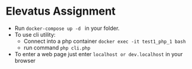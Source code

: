 # Elevatus Assignment

* Run ```docker-compose up -d ``` in your folder.
* To use cli utility:
  * Connect into a php container ```docker exec -it test1_php_1 bash ```
  * run command ```php cli.php```
* To enter a web page just enter ```localhost or dev.localhost``` in your browser 
